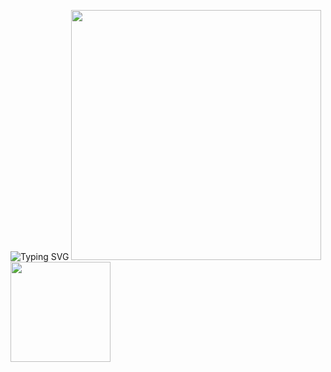 ![Typing SVG](https://readme-typing-svg.herokuapp.com?font=Fira+Code&size=22&duration=4000&pause=500&color=00FF00&center=true&vCenter=true&width=500&lines=Hello+World;I'm+Aryan;Welcome+to+my+profile)
<img src="https://user-images.githubusercontent.com/74038190/212747107-5b654ba5-31c6-4366-b42b-51b822e9bc52.gif" width="400">                                                                          <img src="https://user-images.githubusercontent.com/74038190/216656952-f8beff5b-935b-4157-a199-5c504b36a810.gif" width = 160/>
<br><br>  
          

